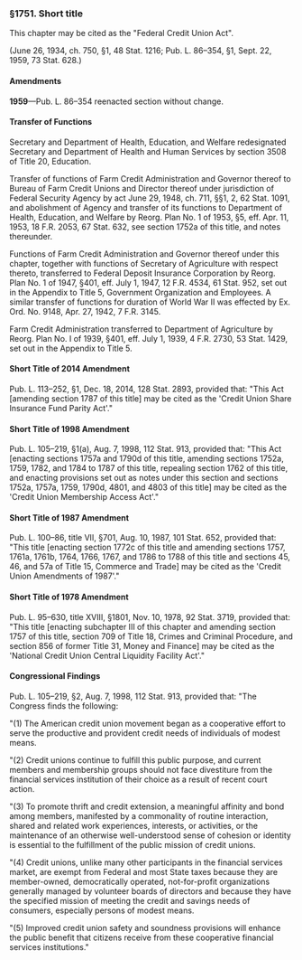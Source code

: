 ### §1751. Short title ###

This chapter may be cited as the "Federal Credit Union Act".

(June 26, 1934, ch. 750, §1, 48 Stat. 1216; Pub. L. 86–354, §1, Sept. 22, 1959, 73 Stat. 628.)

#### Amendments ####

**1959**—Pub. L. 86–354 reenacted section without change.

#### Transfer of Functions ####

Secretary and Department of Health, Education, and Welfare redesignated Secretary and Department of Health and Human Services by section 3508 of Title 20, Education.

Transfer of functions of Farm Credit Administration and Governor thereof to Bureau of Farm Credit Unions and Director thereof under jurisdiction of Federal Security Agency by act June 29, 1948, ch. 711, §§1, 2, 62 Stat. 1091, and abolishment of Agency and transfer of its functions to Department of Health, Education, and Welfare by Reorg. Plan No. 1 of 1953, §5, eff. Apr. 11, 1953, 18 F.R. 2053, 67 Stat. 632, see section 1752a of this title, and notes thereunder.

Functions of Farm Credit Administration and Governor thereof under this chapter, together with functions of Secretary of Agriculture with respect thereto, transferred to Federal Deposit Insurance Corporation by Reorg. Plan No. 1 of 1947, §401, eff. July 1, 1947, 12 F.R. 4534, 61 Stat. 952, set out in the Appendix to Title 5, Government Organization and Employees. A similar transfer of functions for duration of World War II was effected by Ex. Ord. No. 9148, Apr. 27, 1942, 7 F.R. 3145.

Farm Credit Administration transferred to Department of Agriculture by Reorg. Plan No. I of 1939, §401, eff. July 1, 1939, 4 F.R. 2730, 53 Stat. 1429, set out in the Appendix to Title 5.

#### Short Title of 2014 Amendment ####

Pub. L. 113–252, §1, Dec. 18, 2014, 128 Stat. 2893, provided that: "This Act [amending section 1787 of this title] may be cited as the 'Credit Union Share Insurance Fund Parity Act'."

#### Short Title of 1998 Amendment ####

Pub. L. 105–219, §1(a), Aug. 7, 1998, 112 Stat. 913, provided that: "This Act [enacting sections 1757a and 1790d of this title, amending sections 1752a, 1759, 1782, and 1784 to 1787 of this title, repealing section 1762 of this title, and enacting provisions set out as notes under this section and sections 1752a, 1757a, 1759, 1790d, 4801, and 4803 of this title] may be cited as the 'Credit Union Membership Access Act'."

#### Short Title of 1987 Amendment ####

Pub. L. 100–86, title VII, §701, Aug. 10, 1987, 101 Stat. 652, provided that: "This title [enacting section 1772c of this title and amending sections 1757, 1761a, 1761b, 1764, 1766, 1767, and 1786 to 1788 of this title and sections 45, 46, and 57a of Title 15, Commerce and Trade] may be cited as the 'Credit Union Amendments of 1987'."

#### Short Title of 1978 Amendment ####

Pub. L. 95–630, title XVIII, §1801, Nov. 10, 1978, 92 Stat. 3719, provided that: "This title [enacting subchapter III of this chapter and amending section 1757 of this title, section 709 of Title 18, Crimes and Criminal Procedure, and section 856 of former Title 31, Money and Finance] may be cited as the 'National Credit Union Central Liquidity Facility Act'."

#### Congressional Findings ####

Pub. L. 105–219, §2, Aug. 7, 1998, 112 Stat. 913, provided that: "The Congress finds the following:

"(1) The American credit union movement began as a cooperative effort to serve the productive and provident credit needs of individuals of modest means.

"(2) Credit unions continue to fulfill this public purpose, and current members and membership groups should not face divestiture from the financial services institution of their choice as a result of recent court action.

"(3) To promote thrift and credit extension, a meaningful affinity and bond among members, manifested by a commonality of routine interaction, shared and related work experiences, interests, or activities, or the maintenance of an otherwise well-understood sense of cohesion or identity is essential to the fulfillment of the public mission of credit unions.

"(4) Credit unions, unlike many other participants in the financial services market, are exempt from Federal and most State taxes because they are member-owned, democratically operated, not-for-profit organizations generally managed by volunteer boards of directors and because they have the specified mission of meeting the credit and savings needs of consumers, especially persons of modest means.

"(5) Improved credit union safety and soundness provisions will enhance the public benefit that citizens receive from these cooperative financial services institutions."